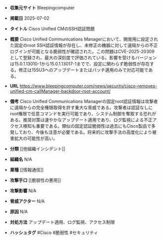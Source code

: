 - **収集元サイト**
Bleepingcomputer

- **掲載日**
2025-07-02

- **タイトル**
Cisco Unified CMのSSH認証問題

- **概要**
Cisco Unified Communications Managerにおいて、開発用に設定された固定のroot SSH認証情報が存在し、未修正の機器に対して遠隔からの不正ログインが可能となる脆弱性が確認された。この問題はCVE-2025-20309として登録され、最大の深刻度で評価されている。影響を受けるバージョンは15.0.1.13010-1から15.0.1.13017-1までで、設定に関わらず脆弱性が存在する。修正は15SU3へのアップデートまたはパッチ適用のみで対応可能である。

- **URL**
https://www.bleepingcomputer.com/news/security/cisco-removes-unified-cm-callManager-backdoor-root-account/

- **備考**
Cisco Unified Communications Managerの固定root認証情報は攻撃者に遠隔からの完全権限取得を許す重大な脅威である。攻撃者は認証なしにroot権限で任意コマンドを実行可能であり、システム制御を奪取する恐れがある。推奨対策は速やかなアップデート適用であり、ログ監視による不正アクセス検知も重要である。類似の固定認証脆弱性は過去にもCisco製品で多発しており、今後も注意が必要である。将来的に攻撃手法の高度化により被害拡大の可能性が高い。

- **分類**
[[他組織インシデント]]

- **組織名**
N/A

- **業種**
[[情報通信]]

- **攻撃手口**
[[脆弱性の悪用]]

- **攻撃影響**
N/A

- **脅威アクター**
N/A

- **原因**
N/A

- **対処方法**
アップデート適用、ログ監視、アクセス制限

- **ハッシュタグ**
#Cisco #脆弱性 #セキュリティ

